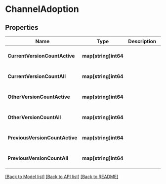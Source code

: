 # ChannelAdoption

## Properties
Name | Type | Description | Notes
------------ | ------------- | ------------- | -------------
**CurrentVersionCountActive** | **map[string]int64** |  | [optional] [default to null]
**CurrentVersionCountAll** | **map[string]int64** |  | [optional] [default to null]
**OtherVersionCountActive** | **map[string]int64** |  | [optional] [default to null]
**OtherVersionCountAll** | **map[string]int64** |  | [optional] [default to null]
**PreviousVersionCountActive** | **map[string]int64** |  | [optional] [default to null]
**PreviousVersionCountAll** | **map[string]int64** |  | [optional] [default to null]

[[Back to Model list]](../README.md#documentation-for-models) [[Back to API list]](../README.md#documentation-for-api-endpoints) [[Back to README]](../README.md)


